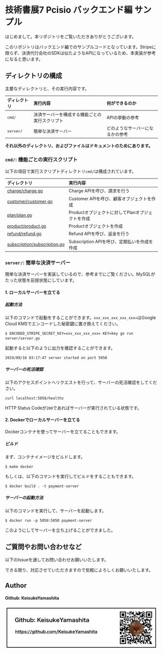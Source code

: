 # 技術書展7 Pcisio バックエンド編 サンプル

はじめまして。本リポジトリをご覧いただきありがとうございます。

このリポジトリはバックエンド編でのサンプルコードとなっています。Stripeに限らず、決済代行会社のSDKは似たようなAPIになっているため、本実装が参考になると思います。

## ディレクトリの構成

主要なディレクトリと、その実行内容です。

| ディレクトリ | 実行内容 | 何ができるのか|
|:-----------|:--------|:------|
| `cmd/` | 決済サーバーを構成する機能ごとの実行スクリプト |APIの挙動の参考 |
| `server/` | 簡単な決済サーバー | どのようなサーバーになるかの参考 | 

**それ以外のディレクトリ、およびファイルはドキュメントのためにあります。**

### `cmd/`: 機能ごとの実行スクリプト

以下の項目で実行スクリプトディレクトリ`cmd/`は構成されています。

| ディレクトリ | 実行内容 | 
|:-----------|:--------|
| [charge/charge.go](https://github.com/KeisukeYamashita/pcisio-backend-demo/tree/master/cmd/charge) | Charge APIを呼び、請求を行う | 
| [customer/customer.go](https://github.com/KeisukeYamashita/pcisio-backend-demo/tree/master/cmd/customer) | Customer APIを呼び、顧客オブジェクトを作成 |
| [plan/plan.go](https://github.com/KeisukeYamashita/pcisio-backend-demo/tree/master/cmd/plas) | Productオブジェクトに対してPlanオブジェクトを作成 |
| [product/product.go](https://github.com/KeisukeYamashita/pcisio-backend-demo/tree/master/cmd/product) | Productオブジェクトを作成 |
| [refund/refund.go](https://github.com/KeisukeYamashita/pcisio-backend-demo/tree/master/cmd/refund) | Refund APIを呼び、返金を行う |
| [subscription/subscription.go](https://github.com/KeisukeYamashita/pcisio-backend-demo/tree/master/cmd/subscription) | Subscription APIを呼び、定期払いを作成を作成 |

### `server/`: 簡単な決済サーバー

簡単な決済サーバーを実装しているので、参考までにご覧ください。MySQLがたった状態を前提状態にしています。

#### 1. ローカルサーバーを立てる

##### 起動方法

以下のコマンドで起動をすることができます。`xxx_xxx_xxx_xxx_xxx=`はGoogle Cloud KMSでエンコードした秘密鍵に置き換えてください。

```
$ ENCODED_STRIPE_SECRET_KEY=xxx_xxx_xxx_xxx= KEY=key go run server/server.go
```

起動すると以下のように出力を確認することができます。

```
2019/09/16 03:17:47 server started on port 5050
```

##### サーバーの死活確認

以下のアクセスポイントへリクエストを行って、サーバーの死活確認をしてください。

```
curl localhost:5050/healthz
```

HTTP Status Codeが`200`であればサーバーが実行されている状態です。

#### 2. Dockerでローカルサーバーを立てる

Dockerコンテナを使ってサーバーを立てることもできます。

##### ビルド

まず、コンテナイメージをビルドします。

```
$ make docker
```

もしくは、以下のコマンドを実行してビルドをすることもできます。

```
$ docker build . -t payment-server
```

##### サーバーの起動方法

以下のコマンドを実行して、サーバーを起動します。

```
$ docker run -p 5050:5050 payment-server
```

このようにしてサーバーを立ち上げることができました。

## ご質問やお問い合わせなど

以下のIssueを通してお問い合わせお願いいたします。

できる限り、対応させていただきますので気軽によろしくお願いいたします。

## Author

#### Github: KeisukeYamashita

![](images/github.png)
